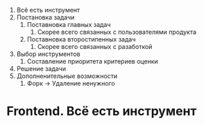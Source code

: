 1. Всё есть инструмент
2. Постановка задачи
    1. Поставновка главных задач
        1. Скорее всего связанных с пользователями продукта
    2. Поставновка второстипенных задач
        1. Скорее всего связанных с разаботкой
3. Выбор инструментов
    1. Составление приоритета критериев оценки
4. Решение задачи
5. Дополненительные возможности
    1. Форк -> Удаление ненужного

# Frontend. Всё есть инструмент

